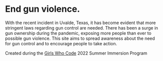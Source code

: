 # End gun violence.
With the recent incident in Uvalde, Texas, it has become evident that more stringent laws regarding gun control are needed. There has been a surge in gun ownership during the pandemic, exposing more people than ever to possible gun violence. This site aims to spread awareness about the need for gun control and to encourage people to take action.

Created during the [Girls Who Code](https://girlswhocode.com/) 2022 Summer Immersion Program

